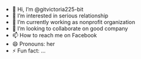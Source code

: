 - 👋 Hi, I’m @gitvictoria225-bit
- 👀 I’m interested in serious relationship 
- 🌱 I’m currently working as nonprofit organization 
- 💞️ I’m looking to collaborate on good company 
- 📫 How to reach me on Facebook 
- 😄 Pronouns: her
- ⚡ Fun fact: ...

<!---
gitvictoria225-bit/gitvictoria225-bit is a ✨ special ✨ repository because its `README.md` (this file) appears on your GitHub profile.
You can click the Preview link to take a look at your changes.
--->
